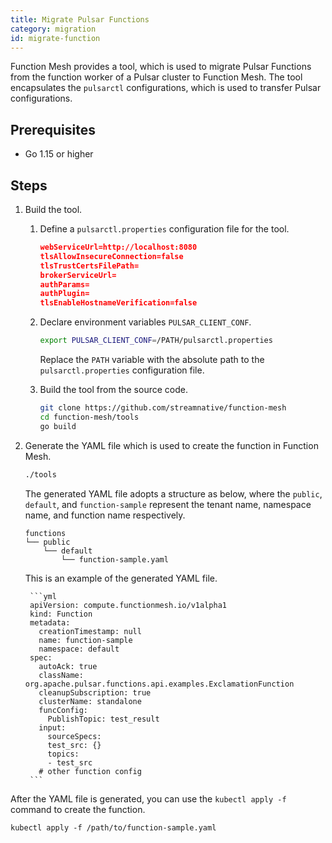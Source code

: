 ```yaml
---
title: Migrate Pulsar Functions
category: migration
id: migrate-function
---
```


Function Mesh provides a tool, which is used to migrate Pulsar Functions from the function worker of a Pulsar cluster to Function Mesh. The tool encapsulates the `pulsarctl` configurations, which is used to transfer Pulsar configurations.

## Prerequisites

- Go 1.15 or higher

## Steps

1. Build the tool.

   1. Define a `pulsarctl.properties` configuration file for the tool.

        ```json
        webServiceUrl=http://localhost:8080
        tlsAllowInsecureConnection=false
        tlsTrustCertsFilePath=
        brokerServiceUrl=
        authParams=
        authPlugin=
        tlsEnableHostnameVerification=false
        ```

   2. Declare environment variables `PULSAR_CLIENT_CONF`.

       ```bash
       export PULSAR_CLIENT_CONF=/PATH/pulsarctl.properties
       ```

       Replace the `PATH` variable with the absolute path to the `pulsarctl.properties` configuration file.

   3. Build the tool from the source code.

       ```bash
       git clone https://github.com/streamnative/function-mesh
       cd function-mesh/tools
       go build
       ```

2. Generate the YAML file which is used to create the function in Function Mesh.

    ```bash
    ./tools
    ```

    The generated YAML file adopts a structure as below, where the `public`, `default`, and `function-sample` represent the tenant name, namespace name, and function name respectively.

    ```
    functions
    └── public
        └── default
            └── function-sample.yaml
    ```

    This is an example of the generated YAML file.

        ```yml
        apiVersion: compute.functionmesh.io/v1alpha1
        kind: Function
        metadata:
          creationTimestamp: null
          name: function-sample
          namespace: default
        spec:
          autoAck: true
          className: org.apache.pulsar.functions.api.examples.ExclamationFunction
          cleanupSubscription: true
          clusterName: standalone
          funcConfig:
            PublishTopic: test_result
          input:
            sourceSpecs:
            test_src: {}
            topics:
            - test_src
          # other function config
        ```

After the YAML file is generated, you can use the `kubectl apply -f` command to create the function.

```shell
kubectl apply -f /path/to/function-sample.yaml
```
